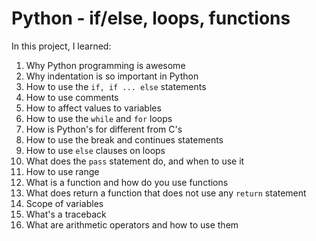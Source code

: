 # Python - if/else, loops, functions  

In this project, I learned:

1. Why Python programming is awesome
2. Why indentation is so important in Python
3. How to use the `if, if ... else` statements
4. How to use comments
5. How to affect values to variables
6. How to use the `while` and `for` loops
7. How is Python's for different from C's
8. How to use the break and continues statements
9. How to use `else` clauses on loops
10. What does the `pass` statement do, and when to use it
11. How to use range
12. What is a function and how do you use functions
13. What does return a function that does not use any `return` statement
14. Scope of variables
15. What's a traceback
16. What are arithmetic operators and how to use them
